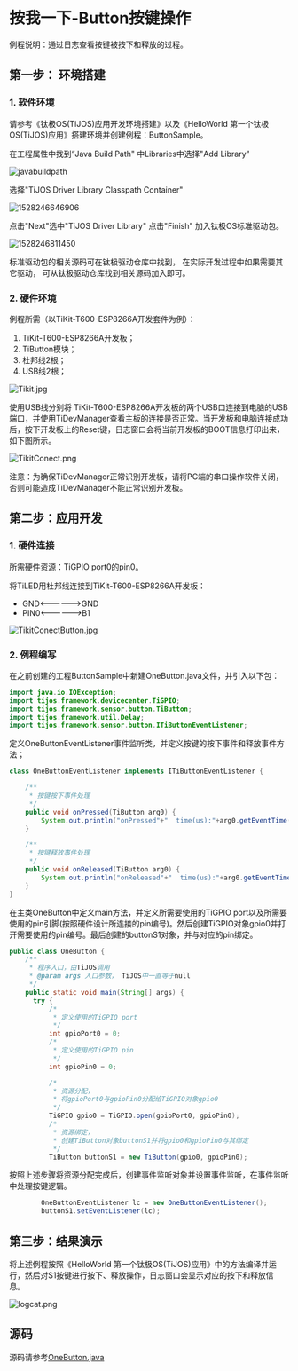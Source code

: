 # 按我一下-Button按键操作

例程说明：通过日志查看按键被按下和释放的过程。

## 第一步： 环境搭建

### 1. 软件环境

请参考《钛极OS(TiJOS)应用开发环境搭建》以及《HelloWorld 第一个钛极OS(TiJOS)应用》搭建环境并创建例程：ButtonSample。


在工程属性中找到“Java Build Path" 中Libraries中选择"Add Library" 

![javabuildpath](..\img\javabuildpath.png)



选择"TiJOS Driver Library Classpath Container" 

![1528246646906](..\img\addlibrary.png)

点击"Next"选中"TiJOS Driver Library" 点击"Finish" 加入钛极OS标准驱动包。



![1528246811450](..\img\DriverLibrary.png)



标准驱动包的相关源码可在钛极驱动仓库中找到， 在实际开发过程中如果需要其它驱动， 可从钛极驱动仓库找到相关源码加入即可。


### **2**. 硬件环境

例程所需（以TiKit-T600-ESP8266A开发套件为例）：

1. TiKit-T600-ESP8266A开发板；
2. TiButton模块；
3. 杜邦线2根；
4. USB线2根；

![Tikit.jpg](.\img\Tikit.jpg)

使用USB线分别将 TiKit-T600-ESP8266A开发板的两个USB口连接到电脑的USB端口，并使用TiDevManager查看主板的连接是否正常。当开发板和电脑连接成功后，按下开发板上的Reset键，日志窗口会将当前开发板的BOOT信息打印出来，如下图所示。

![TikitConect.png](.\img\TikitConect.png)

注意：为确保TiDevManager正常识别开发板，请将PC端的串口操作软件关闭，否则可能造成TiDevManager不能正常识别开发板。

## 第二步：应用开发

### 1. 硬件连接

所需硬件资源：TiGPIO port0的pin0。

将TiLED用杜邦线连接到TiKit-T600-ESP8266A开发板：

- GND<------>GND
- PIN0<------>B1

![TikitConectButton.jpg](.\img\TikitConectButton.jpg)

### 2. 例程编写

在之前创建的工程ButtonSample中新建OneButton.java文件，并引入以下包：

```java
import java.io.IOException;
import tijos.framework.devicecenter.TiGPIO;
import tijos.framework.sensor.button.TiButton;
import tijos.framework.util.Delay;
import tijos.framework.sensor.button.ITiButtonEventListener;
```

定义OneButtonEventListener事件监听类，并定义按键的按下事件和释放事件方法；

```java
class OneButtonEventListener implements ITiButtonEventListener {

	/**
	 * 按键按下事件处理
	 */
	public void onPressed(TiButton arg0) {
		System.out.println("onPressed"+"  time(us):"+arg0.getEventTime());		
	}

	/**
	 * 按键释放事件处理
	 */
	public void onReleased(TiButton arg0) {
		System.out.println("onReleased"+"  time(us):"+arg0.getEventTime());		
	}	
}
```

在主类OneButton中定义main方法，并定义所需要使用的TiGPIO port以及所需要使用的pin引脚(按照硬件设计所连接的pin编号)。然后创建TiGPIO对象gpio0并打开需要使用的pin编号。最后创建的buttonS1对象，并与对应的pin绑定。

```java
public class OneButton {
	/**
	 * 程序入口，由TiJOS调用
	 * @param args 入口参数， TiJOS中一直等于null
	 */
	public static void main(String[] args) {
      try {
          /*
           * 定义使用的TiGPIO port
           */
          int gpioPort0 = 0;
          /*
           * 定义使用的TiGPIO pin
           */
          int gpioPin0 = 0;

          /*
           * 资源分配，
           * 将gpioPort0与gpioPin0分配给TiGPIO对象gpio0
           */			
          TiGPIO gpio0 = TiGPIO.open(gpioPort0, gpioPin0);
          /*
           * 资源绑定，
           * 创建TiButton对象buttonS1并将gpio0和gpioPin0与其绑定
           */	
          TiButton buttonS1 = new TiButton(gpio0, gpioPin0);
```

按照上述步骤将资源分配完成后，创建事件监听对象并设置事件监听，在事件监听中处理按键逻辑。

```java
		OneButtonEventListener lc = new OneButtonEventListener();
		buttonS1.setEventListener(lc);		
```

## 第三步：结果演示

将上述例程按照《HelloWorld 第一个钛极OS(TiJOS)应用》中的方法编译并运行，然后对S1按键进行按下、释放操作，日志窗口会显示对应的按下和释放信息。

![logcat.png](.\img\logcat.png)

## 源码

源码请参考[OneButton.java](./src/OneButton.java)